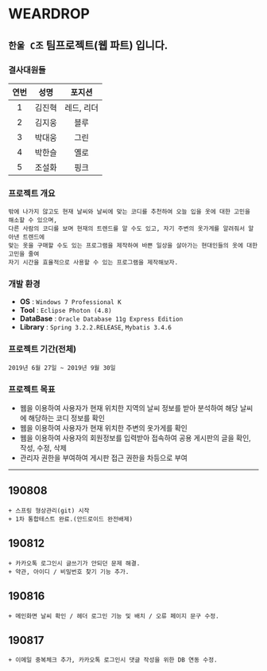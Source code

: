 # WEARDROP

## `한울 C조` 팀프로젝트(웹 파트) 입니다.  


### 결사대원들

| 연번 | 성명 | 포지션 |
|:--------:|:--------:|:--------:|
| 1 |  김진혁 | 레드, 리더 |
| 2 |  김지웅 | 블루 |
| 3 |  박대웅 | 그린 |
| 4 |  박한슬 | 옐로 |
| 5 |  조설화 | 핑크 |

    
### 프로젝트 개요
~~~
밖에 나가지 않고도 현재 날씨와 날씨에 맞는 코디를 추천하여 오늘 입을 옷에 대한 고민을 해소할 수 있으며, 
다른 사람의 코디를 보며 현재의 트렌드를 알 수도 있고, 자기 주변의 옷가게를 알려줘서 알아낸 트렌드에 
맞는 옷을 구매할 수도 있는 프로그램을 제작하여 바쁜 일상을 살아가는 현대인들의 옷에 대한 고민을 줄여 
자기 시간을 효율적으로 사용할 수 있는 프로그램을 제작해보자.
~~~
    
    
### 개발 환경
- <b>OS</b> : `Windows 7 Professional K `  
- <b>Tool</b> : `Eclipse Photon (4.8)`
- <b>DataBase</b> : `Oracle Database 11g Express Edition`  
- <b>Library</b> : `Spring 3.2.2.RELEASE`, `Mybatis 3.4.6`  


### 프로젝트 기간(전체)
~~~
2019년 6월 27일 ~ 2019년 9월 30일
~~~


### 프로젝트 목표
- 웹을 이용하여 사용자가 현재 위치한 지역의 날씨 정보를 받아 
  분석하여 해당 날씨에 해당하는 코디 정보를 확인
- 웹을 이용하여 사용자가 현재 위치한 주변의 옷가게를 확인
- 웹을 이용하여 사용자의 회원정보를 입력받아 접속하여
  공용 게시판의 글을 확인, 작성, 수정, 삭제
- 관리자 권한을 부여하여 게시판 접근 권한을 차등으로 부여

---

## 190808  
```
+ 스프링 형상관리(git) 시작 
+ 1차 통합테스트 완료.(안드로이드 완전배제)
```

## 190812  
```
+ 카카오톡 로그인시 글쓰기가 안되던 문제 해결.
+ 약관, 아이디 / 비밀번호 찾기 기능 추가.
```

## 190816  
```
+ 메인화면 날씨 확인 / 헤더 로그인 기능 및 배치 / 오류 페이지 문구 수정.
```

## 190817  
```
+ 이메일 중복체크 추가, 카카오톡 로그인시 댓글 작성을 위한 DB 연동 수정.
```

